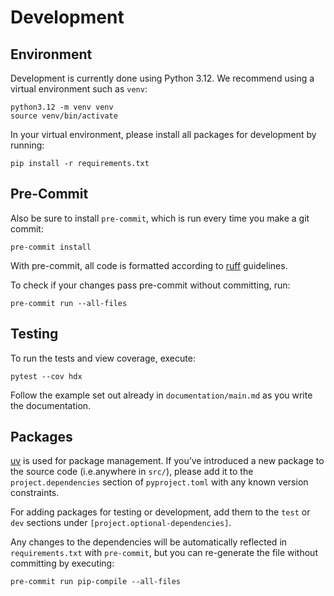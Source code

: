 # Development

## Environment

Development is currently done using Python 3.12. We recommend using a virtual
environment such as ``venv``:

    python3.12 -m venv venv
    source venv/bin/activate

In your virtual environment, please install all packages for
development by running:

    pip install -r requirements.txt

## Pre-Commit

Also be sure to install `pre-commit`, which is run every time
you make a git commit:

    pre-commit install

With pre-commit, all code is formatted according to
[ruff](https://docs.astral.sh/ruff/) guidelines.

To check if your changes pass pre-commit without committing, run:

    pre-commit run --all-files

## Testing

To run the tests and view coverage, execute:

    pytest --cov hdx

Follow the example set out already in ``documentation/main.md`` as you write the documentation.

## Packages

[uv](https://github.com/astral-sh/uv) is used for
package management.  If you’ve introduced a new package to the
source code (i.e.anywhere in `src/`), please add it to the
`project.dependencies` section of
`pyproject.toml` with any known version constraints.

For adding packages for testing or development, add them to
the `test` or `dev` sections under `[project.optional-dependencies]`.

Any changes to the dependencies will be automatically reflected in
`requirements.txt` with `pre-commit`, but you can re-generate
the file without committing by executing:

    pre-commit run pip-compile --all-files
